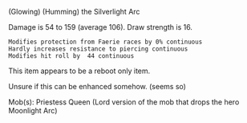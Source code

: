 (Glowing) (Humming) the Silverlight Arc

Damage is 54 to 159 (average 106). Draw strength is 16.

`Modifies protection from Faerie races by 0% continuous`  
`Hardly increases resistance to piercing continuous`  
`Modifies hit roll by  44 continuous`

This item appears to be a reboot only item.

Unsure if this can be enhanced somehow. (seems so)

Mob(s): Priestess Queen (Lord version of the mob that drops the hero
Moonlight Arc)
